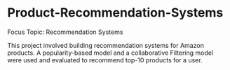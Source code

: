 # Product-Recommendation-Systems

Focus Topic: Recommendation Systems

This project involved building recommendation systems for Amazon products. A popularity-based model and a collaborative Filtering model were used and evaluated to recommend top-10 products for a user.
